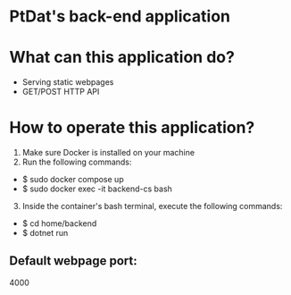 # PtDat's back-end application

# What can this application do?
- Serving static webpages
- GET/POST HTTP API

# How to operate this application?
1. Make sure Docker is installed on your machine
2. Run the following commands:
- $ sudo docker compose up
- $ sudo docker exec -it backend-cs bash
3. Inside the container's bash terminal, execute the following commands:
- $ cd home/backend
- $ dotnet run

## Default webpage port:
4000